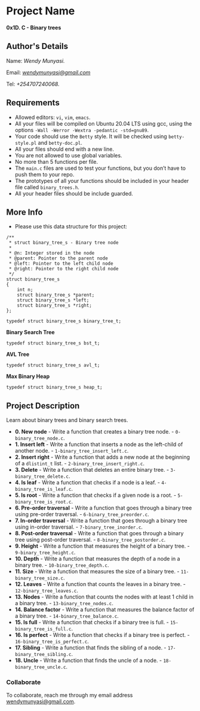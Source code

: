 # Project Name
**0x1D. C - Binary trees**

## Author's Details
Name: *Wendy Munyasi.*

Email: *wendymunyasi@gmail.com*

Tel: *+254707240068.*

##  Requirements
*   Allowed editors: `vi`, `vim`, `emacs`.
*   All your files will be compiled on Ubuntu 20.04 LTS using gcc, using the options `-Wall -Werror -Wextra -pedantic -std=gnu89`.
*   Your code should use the `Betty` style. It will be checked using `betty-style.pl` and `betty-doc.pl`.
*   All your files should end with a new line.
*   You are not allowed to use global variables.
*   No more than 5 functions per file.
*   The `main.c` files are used to test your functions, but you don’t have to push them to your repo.
*   The prototypes of all your functions should be included in your header file called `binary_trees.h`.
*   All your header files should be include guarded.

##  More Info
*   Please use this data structure for this project:
```
/**
 * struct binary_tree_s - Binary tree node
 *
 * @n: Integer stored in the node
 * @parent: Pointer to the parent node
 * @left: Pointer to the left child node
 * @right: Pointer to the right child node
 */
struct binary_tree_s
{
    int n;
    struct binary_tree_s *parent;
    struct binary_tree_s *left;
    struct binary_tree_s *right;
};

typedef struct binary_tree_s binary_tree_t;

```
**Binary Search Tree**
```
typedef struct binary_tree_s bst_t;
```
**AVL Tree**
```
typedef struct binary_tree_s avl_t;
```
**Max Binary Heap**
```
typedef struct binary_tree_s heap_t;
```

## Project Description
Learn about binary trees and binary search trees.

* **0. New node** - Write a function that creates a binary tree node. - `0-binary_tree_node.c`.
* **1. Insert left** - Write a function that inserts a node as the left-child of another node. - `1-binary_tree_insert_left.c`.
* **2. Insert right** - Write a function that adds a new node at the beginning of a `dlistint_t` list. - `2-binary_tree_insert_right.c`.
* **3. Delete** - Write a function that deletes an entire binary tree. - `3-binary_tree_delete.c`.
* **4. Is leaf** - Write a function that checks if a node is a leaf. - `4-binary_tree_is_leaf.c`.
* **5. Is root** - Write a function that checks if a given node is a root. - `5-binary_tree_is_root.c`.
* **6. Pre-order traversal** - Write a function that goes through a binary tree using pre-order traversal. - `6-binary_tree_preorder.c`.
* **7. In-order traversal** - Write a function that goes through a binary tree using in-order traversal. - `7-binary_tree_inorder.c`.
* **8. Post-order traversal** - Write a function that goes through a binary tree using post-order traversal. - `8-binary_tree_postorder.c`.
* **9. Height** - Write a function that measures the height of a binary tree. - `9-binary_tree_height.c`.
* **10. Depth** - Write a function that measures the depth of a node in a binary tree. - `10-binary_tree_depth.c`.
* **11. Size** - Write a function that measures the size of a binary tree. - `11-binary_tree_size.c`.
* **12. Leaves** - Write a function that counts the leaves in a binary tree. - `12-binary_tree_leaves.c`.
* **13. Nodes** - Write a function that counts the nodes with at least 1 child in a binary tree. - `13-binary_tree_nodes.c`.
* **14. Balance factor** - Write a function that measures the balance factor of a binary tree. - `14-binary_tree_balance.c`.
* **15. Is full** - Write a function that checks if a binary tree is full. - `15-binary_tree_is_full.c`.
* **16. Is perfect** - Write a function that checks if a binary tree is perfect. - `16-binary_tree_is_perfect.c`.
* **17. Sibling** - Write a function that finds the sibling of a node. - `17-binary_tree_sibling.c`.
* **18. Uncle** - Write a function that finds the uncle of a node. - `18-binary_tree_uncle.c`.


### Collaborate

To collaborate, reach me through my email address wendymunyasi@gmail.com.
